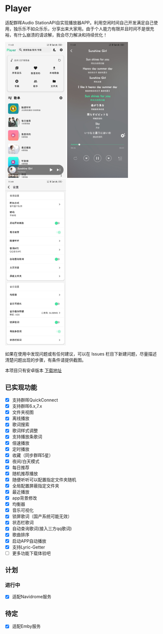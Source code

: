 # Player
适配群晖Audio StationAPI自实现播放器APP。利用空闲时间自己开发满足自己使用，独乐乐不如众乐乐，分享出来大家用。由于个人能力有限并且时间不是很充裕，有什么崩溃的请谅解，我会尽力解决和持续优化！

 <img src="./image/1.jpg" width="200"/> <img src="./image/3.jpg" width="200"/> <img src="./image/5.jpg" width="200"/>

 如果在使用中发现问题或有任何建议，可以在 Issues 栏目下新建问题，尽量描述清楚问题出现的步骤，有条件请提供截图。
 
本项目只有安卓版本 [下载地址](https://www.pgyer.com/CL6uvs)

## 已实现功能
- [x] 支持群晖QuickConnect
- [x] 支持群晖6.x,7.x
- [x] 文件夹视图
- [x] 离线播放
- [x] 歌词搜索
- [x] 歌词样式调整
- [x] 支持播放条歌词
- [x] 倍速播放
- [x] 定时播放
- [x] 收藏（同步群晖5星）
- [x] 夜间/白天模式
- [x] 每日推荐
- [x] 随机推荐播放
- [x] 随便听听可以配置指定文件夹随机
- [x] 全局配置屏蔽指定文件夹
- [x] 最近播放
- [x] app背景修改
- [x] 均衡器
- [x] 音乐可视化
- [x] 锁屏歌词（国产系统可能无效）
- [x] 状态栏歌词
- [x] 自动查询歌词(接入三方qq歌词)
- [x] 歌曲排序
- [x] 启动APP自动播放
- [x] 支持Lyric-Getter
- [ ] 更多功能下载体验吧
## 计划
### 进行中
- [x] 适配Navidrome服务
## 待定
- [x] 适配Emby服务
